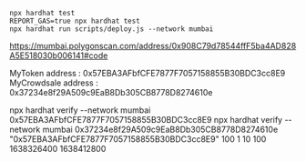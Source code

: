 
```shell
npx hardhat test
REPORT_GAS=true npx hardhat test
npx hardhat run scripts/deploy.js --network mumbai
```

https://mumbai.polygonscan.com/address/0x908C79d78544ffF5ba4AD828A5E518030b006141#code

MyToken address : 0x57EBA3AFbfCFE7877F7057158855B30BDC3cc8E9
MyCrowdsale address : 0x37234e8f29A509c9EaB8Db305CB8778D8274610e

npx hardhat verify --network mumbai 0x57EBA3AFbfCFE7877F7057158855B30BDC3cc8E9
npx hardhat verify --network mumbai 0x37234e8f29A509c9EaB8Db305CB8778D8274610e "0x57EBA3AFbfCFE7877F7057158855B30BDC3cc8E9" 100 1 10 100 1638326400 1638412800
